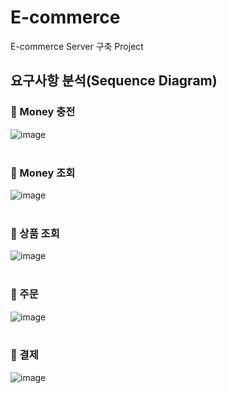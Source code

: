 # E-commerce
E-commerce Server 구축 Project

## 요구사항 분석(Sequence Diagram)

### 📁 Money 충전
![image](https://github.com/lemoneeing/e-commerce/assets/138500282/698fc3ae-1f47-4486-96f4-5889862276b6)
<br /><br />
### 📁 Money 조회
![image](https://github.com/lemoneeing/e-commerce/assets/138500282/dde2450d-d869-4316-a262-90674680de68)
<br /><br />
### 📁 상품 조회
![image](https://github.com/lemoneeing/e-commerce/assets/138500282/fc44772b-1ffe-46aa-8112-76b7db974088)
<br /><br />
### 📁 주문
![image](https://github.com/lemoneeing/e-commerce/assets/138500282/b79f38e2-9645-4a62-8626-2cc73c7c970a)
<br /><br />
### 📁 결제
![image](https://github.com/lemoneeing/e-commerce/assets/138500282/c74f3a91-27c0-4270-a8d5-b222eafb1a66)

